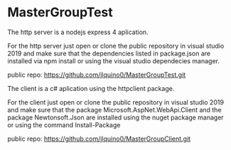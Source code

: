# MasterGroupTest
The http server is a nodejs express 4 aplication.

For the http server just open or clone the public repository in visual studio 2019 and make sure that the dependencies listed in package.json are installed via npm install or using the visual studio dependecies manager.

public repo:
https://github.com/jlquino0/MasterGroupTest.git


The client is a c# aplication using the httpclient package.

For the client just open or clone the public repository in visual studio 2019 and make sure that the package Microsoft.AspNet.WebApi.Client and the package Newtonsoft.Json are installed using the nuget package manager or using the command Install-Package

public repo:
https://github.com/jlquino0/MasterGroupClient.git

